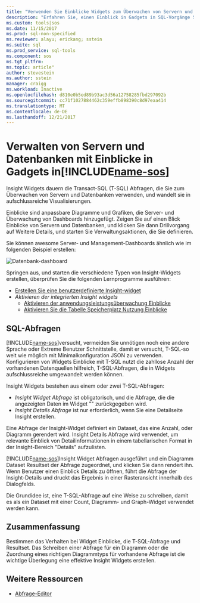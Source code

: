```yaml
---
title: "Verwenden Sie Einblicke Widgets zum Überwachen von Servern und Datenbanken in SQL-Vorgänge Studio (Vorschau) | Microsoft Docs"
description: "Erfahren Sie, einen Einblick in Gadgets in SQL-Vorgänge Studio (Vorschau)."
ms.custom: tools|sos
ms.date: 11/15/2017
ms.prod: sql-non-specified
ms.reviewer: alayu; erickang; sstein
ms.suite: sql
ms.prod_service: sql-tools
ms.component: sos
ms.tgt_pltfrm: 
ms.topic: article"
author: stevestein
ms.author: sstein
manager: craigg
ms.workload: Inactive
ms.openlocfilehash: d810e0b5ed89b93ac3d56a12758285fbd297092b
ms.sourcegitcommit: cc71f1027884462c359effb898390c8d97eaa414
ms.translationtype: MT
ms.contentlocale: de-DE
ms.lasthandoff: 12/21/2017
---
```

# <a name="manage-servers-and-databases-with-insight-widgets-in-includename-sosincludesname-sos-shortmd"></a>Verwalten von Servern und Datenbanken mit Einblicke in Gadgets in[!INCLUDE[name-sos](../includes/name-sos-short.md)]

Insight Widgets dauern die Transact-SQL (T-SQL) Abfragen, die Sie zum Überwachen von Servern und Datenbanken verwenden, und wandelt sie in aufschlussreiche Visualisierungen. 

Einblicke sind anpassbare Diagramme und Grafiken, die Server- und Überwachung von Dashboards hinzugefügt. Zeigen Sie auf einen Blick Einblicke von Servern und Datenbanken, und klicken Sie dann Drillvorgang auf Weitere Details, und starten Sie Verwaltungsaktionen, die Sie definieren. 

Sie können awesome Server- und Management-Dashboards ähnlich wie im folgenden Beispiel erstellen:

![Datenbank-dashboard](media/insight-widgets/database-dashboard.png)


Springen aus, und starten die verschiedene Typen von Insight-Widgets erstellen, überprüfen Sie die folgenden Lernprogramme ausführen:

- [Erstellen Sie eine benutzerdefinierte Insight-widget](tutorial-build-custom-insight-sql-server.md)
- *Aktivieren der integrierten Insight widgets*
   - [Aktivieren der anwendungsleistungsüberwachung Einblicke](tutorial-qds-sql-server.md)
   - [Aktivieren Sie die Tabelle Speicherplatz Nutzung Einblicke](tutorial-table-space-sql-server.md)


## <a name="sql-queries"></a>SQL-Abfragen 

[!INCLUDE[name-sos](../includes/name-sos-short.md)]versucht, vermeiden Sie unnötigen noch eine andere Sprache oder Extreme Benutzer Schnittstelle, damit er versucht, T-SQL-so weit wie möglich mit Minimalkonfiguration JSON zu verwenden. Konfigurieren von Widgets Einblicke mit T-SQL nutzt die zahllose Anzahl der vorhandenen Datenquellen hilfreich, T-SQL-Abfragen, die in Widgets aufschlussreiche umgewandelt werden können.

Insight Widgets bestehen aus einem oder zwei T-SQL-Abfragen:
* *Insight Widget Abfrage* ist obligatorisch, und die Abfrage, die die angezeigten Daten im Widget "" zurückgegeben wird.
* *Insight Details Abfrage* ist nur erforderlich, wenn Sie eine Detailseite Insight erstellen.

Eine Abfrage der Insight-Widget definiert ein Dataset, das eine Anzahl, oder Diagramm gerendert wird. Insight Details Abfrage wird verwendet, um relevante Einblick von Detailinformationen in einem tabellarischen Format in der Insight-Bereich "Details" aufzulisten. 

[!INCLUDE[name-sos](../includes/name-sos-short.md)]Insight Widget Abfragen ausgeführt und ein Diagramm Dataset Resultset der Abfrage zugeordnet, und klicken Sie dann rendert ihn. Wenn Benutzer einen Einblick Details zu öffnen, führt die Abfrage der Insight-Details und druckt das Ergebnis in einer Rasteransicht innerhalb des Dialogfelds.

Die Grundidee ist, eine T-SQL-Abfrage auf eine Weise zu schreiben, damit es als ein Dataset mit einer Count, Diagramm- und Graph-Widget verwendet werden kann. 

## <a name="summary"></a>Zusammenfassung

Bestimmen das Verhalten bei Widget Einblicke, die T-SQL-Abfrage und Resultset. Das Schreiben einer Abfrage für ein Diagramm oder die Zuordnung eines richtigen Diagrammtyps für vorhandene Abfrage ist die wichtige Überlegung eine effektive Insight Widgets erstellen.



## <a name="additional-resources"></a>Weitere Ressourcen
- [Abfrage-Editor](tutorial-sql-editor.md)

